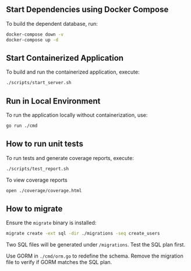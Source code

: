 ## Start Dependencies using Docker Compose

To build the dependent database, run:
```sh
docker-compose down -v
docker-compose up -d
```

## Start Containerized Application

To build and run the containerized application, execute:
```sh
./scripts/start_server.sh
```

## Run in Local Environment

To run the application locally without containerization, use:
```sh
go run ./cmd
```

## How to run unit tests

To run tests and generate coverage reports, execute:
```sh
./scripts/test_report.sh
```

To view coverage reports
```sh
open ./coverage/coverage.html
```

## How to migrate

Ensure the `migrate` binary is installed:
```sh
migrate create -ext sql -dir ./migrations -seq create_users
```
Two SQL files will be generated under `/migrations`. Test the SQL plan first.

Use GORM in `./cmd/orm.go` to redefine the schema. Remove the migration file to verify if GORM matches the SQL plan.